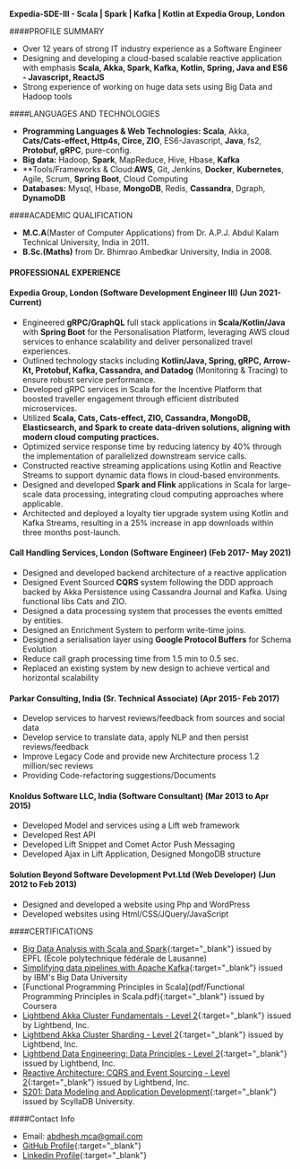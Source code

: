 **Expedia-SDE-III - Scala | Spark | Kafka | Kotlin at Expedia Group, London**

####PROFILE SUMMARY
- Over 12 years of strong IT industry experience as a Software Engineer
- Designing and developing a cloud-based scalable reactive application with emphasis **Scala, Akka, Spark, Kafka, Kotlin, Spring, Java and ES6 - Javascript, ReactJS**
- Strong experience of working on huge data sets using Big Data and Hadoop tools

####LANGUAGES AND TECHNOLOGIES
- **Programming Languages & Web Technologies:** **Scala**, Akka, **Cats/Cats-effect, Http4s, Circe, ZIO**, ES6-Javascript, **Java**, fs2, **Protobuf, gRPC**, pure-config.
- **Big data:** Hadoop, **Spark**, MapReduce, Hive, Hbase, **Kafka**
- **Tools/Frameworks & Cloud:**AWS**, Git, Jenkins, **Docker**, **Kubernetes**, Agile, Scrum, **Spring Boot**, Cloud Computing
- **Databases:** Mysql, Hbase, **MongoDB**, Redis, **Cassandra**, Dgraph, **DynamoDB**

####ACADEMIC QUALIFICATION
- **M.C.A**(Master of Computer Applications) from Dr. A.P.J. Abdul Kalam Technical University, India in 2011.
- **B.Sc.(Maths)** from Dr. Bhimrao Ambedkar University, India in 2008.

#### PROFESSIONAL EXPERIENCE

#### Expedia Group, London (Software Development Engineer III) (Jun 2021- Current)
- Engineered **gRPC/GraphQL** full stack applications in **Scala/Kotlin/Java** with **Spring Boot** for the Personalisation Platform, leveraging AWS
cloud services to enhance scalability and deliver personalized travel experiences.
- Outlined technology stacks including **Kotlin/Java, Spring, gRPC, Arrow-Kt, Protobuf, Kafka, Cassandra, and Datadog** (Monitoring &
Tracing) to ensure robust service performance.
- Developed gRPC services in Scala for the Incentive Platform that boosted traveller engagement through efficient distributed
microservices.
- Utilized **Scala, Cats, Cats-effect, ZIO, Cassandra, MongoDB, Elasticsearch, and Spark to create data-driven solutions, aligning with
modern cloud computing practices.**
- Optimized service response time by reducing latency by 40% through the implementation of parallelized downstream service calls.
- Constructed reactive streaming applications using Kotlin and Reactive Streams to support dynamic data flows in cloud-based
environments.
- Designed and developed **Spark and Flink** applications in Scala for large-scale data processing, integrating cloud computing approaches
where applicable.
- Architected and deployed a loyalty tier upgrade system using Kotlin and Kafka Streams, resulting in a 25% increase in app downloads
within three months post-launch.

#### Call Handling Services, London (Software Engineer) (Feb 2017- May 2021)
- Designed and developed backend architecture of a reactive application
- Designed Event Sourced **CQRS** system following the DDD approach backed by Akka Persistence using Cassandra Journal and Kafka. Using functional libs Cats and ZIO.
- Designed a data processing system that processes the events emitted by entities.
- Designed an Enrichment System to perform write-time joins.
- Designed a serialisation layer using **Google Protocol Buffers** for Schema Evolution
- Reduce call graph processing time from 1.5 min to 0.5 sec.
- Replaced an existing system by new design to achieve vertical and horizontal scalability

#### Parkar Consulting, India (Sr. Technical Associate) (Apr 2015- Feb 2017)
- Develop services to harvest reviews/feedback from sources and social data
- Develop service to translate data, apply NLP and then persist reviews/feedback
- Improve Legacy Code and provide new Architecture process 1.2 million/sec reviews
- Providing Code-refactoring suggestions/Documents

#### Knoldus Software LLC, India (Software Consultant) (Mar 2013 to Apr 2015)
- Developed Model and services using a Lift web framework
- Developed Rest API
- Developed Lift Snippet and Comet Actor Push Messaging
- Developed Ajax in Lift Application, Designed MongoDB structure

#### Solution Beyond Software Development Pvt.Ltd (Web Developer) (Jun 2012 to Feb 2013)
- Designed and developed a website using Php and WordPress
- Developed websites using Html/CSS/JQuery/JavaScript

####CERTIFICATIONS
- [Big Data Analysis with Scala and Spark](http://coursera.org/verify/V5LC2D2Z8XPZ){:target="_blank"} issued by EPFL (École polytechnique fédérale de Lausanne)
- [Simplifying data pipelines with Apache Kafka](https://courses.cognitiveclass.ai/certificates/a603089d9e1240c1abfc833c2c6eeacd){:target="_blank"} issued by IBM's Big Data University
- [Functional Programming Principles in Scala](pdf/Functional Programming Principles in Scala.pdf){:target="_blank"} issued by Coursera
- [Lightbend Akka Cluster Fundamentals - Level 2](https://www.credly.com/badges/78d08a8d-88b8-43e1-b02b-7b0f2adc5bd5/linked_in_profile){:target="_blank"} issued by Lightbend, Inc.
- [Lightbend Akka Cluster Sharding - Level 2](https://www.credly.com/badges/ac6a4666-2e0d-4e03-be47-f3b0f472f357/linked_in_profile){:target="_blank"} issued by Lightbend, Inc.
- [Lightbend Data Engineering: Data Principles - Level 2](https://www.credly.com/badges/e27b1d76-5bf4-4423-b573-a2ab0b355e04/linked_in_profile){:target="_blank"} issued by Lightbend, Inc.
- [Reactive Architecture: CQRS and Event Sourcing - Level 2](https://www.credly.com/badges/99ad83f1-3403-472e-a09c-b3194c9e3ca4/linked_in_profile){:target="_blank"} issued by Lightbend, Inc.
- [S201: Data Modeling and Application Development](img/Abdhesh-Kumar-S201-Data-Modeling-and-Application-Development-Data-Modeling-Course-Completion-Certificate-ScyllaDB-University.pdf){:target="_blank"} issued by ScyllaDB University.

####Contact Info
- Email: abdhesh.mca@gmail.com
- [GitHub Profile](https://github.com/abdheshkumar){:target="_blank"}
- [Linkedin Profile](https://www.linkedin.com/in/abdhesh/){:target="_blank"}

